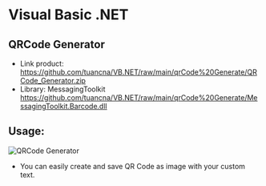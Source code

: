 # Visual Basic .NET
## QRCode Generator
* Link product: https://github.com/tuancna/VB.NET/raw/main/qrCode%20Generate/QRCode_Generator.zip
* Library: MessagingToolkit https://github.com/tuancna/VB.NET/raw/main/qrCode%20Generate/MessagingToolkit.Barcode.dll

## Usage:
![QRCode Generator]([http://url/to/img.png](https://i.postimg.cc/9f5w8Kg6/Capture.jpg))
* You can easily create and save QR Code as image with your custom text.
